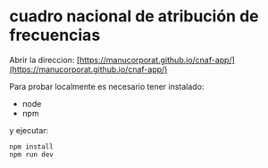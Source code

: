# cuadro nacional de atribución de frecuencias


Abrir la direccion:
[https://manucorporat.github.io/cnaf-app/](https://manucorporat.github.io/cnaf-app/)

Para probar localmente es necesario tener instalado:
- node
- npm

y ejecutar:
```
npm install
npm run dev
```
